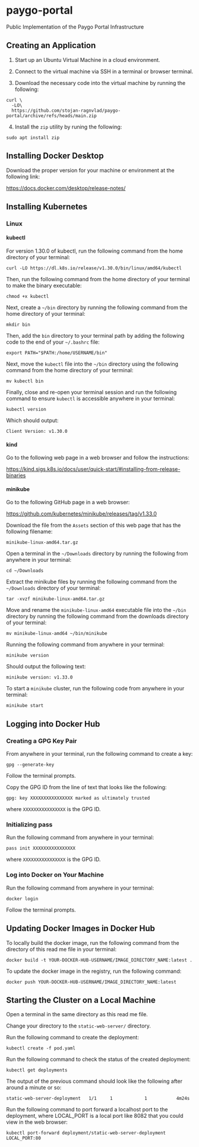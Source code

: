 # paygo-portal
Public Implementation of the Paygo Portal Infrastructure

## Creating an Application

1. Start up an Ubuntu Virtual Machine in a cloud environment.

2. Connect to the virtual machine via SSH in a terminal or browser terminal.

3. Download the necessary code into the virtual machine by running the
following:

```
curl \
  -LO\
  https://github.com/stojan-ragnvlad/paygo-portal/archive/refs/heads/main.zip
```

4. Install the `zip` utility by runing the following:

```
sudo apt install zip
```

## Installing Docker Desktop

Download the proper version for your machine or environment at the following
link:

https://docs.docker.com/desktop/release-notes/

## Installing Kubernetes

### Linux

#### kubectl

For version 1.30.0 of kubectl, run the following command from the home
directory of your terminal:

```curl -LO https://dl.k8s.io/release/v1.30.0/bin/linux/amd64/kubectl```

Then, run the following command from the home directory of your terminal to
make the binary executable:

```chmod +x kubectl```

Next, create a `~/bin` directory by running the following command from the home
directory of your terminal:

```mkdir bin```

Then, add the `bin` directory to your terminal path by adding the following
code to the end of your `~/.bashrc` file:

```
export PATH="$PATH:/home/USERNAME/bin"
```

Next, move the `kubectl` file into the `~/bin` directory using the following
command from the home directory of your terminal:

```mv kubectl bin```

Finally, close and re-open your terminal session and run the following command
to ensure `kubectl` is accessible anywhere in your terminal:

```kubectl version```

Which should output:

```
Client Version: v1.30.0
```

#### kind

Go to the following web page in a web browser and follow the instructions:

https://kind.sigs.k8s.io/docs/user/quick-start/#installing-from-release-binaries

#### minikube

Go to the following GitHub page in a web browser:

https://github.com/kubernetes/minikube/releases/tag/v1.33.0

Download the file from the `Assets` section of this web page that has the
following filename:

```minikube-linux-amd64.tar.gz```

Open a terminal in the `~/Downloads` directory by running the following from
anywhere in your terminal:

```cd ~/Downloads```

Extract the minikube files by running the following command from the
`~/Downloads` directory of your terminal:

```tar -xvzf minikube-linux-amd64.tar.gz```

Move and rename the `minikube-linux-amd64` executable file into the `~/bin`
directory by running the following command from the downloads directory
of your terminal:

```mv minikube-linux-amd64 ~/bin/minikube```

Running the following command from anywhere in your terminal:

```minikube version```

Should output the following text:

```minikube version: v1.33.0```

To start a `minikube` cluster, run the following code from anywhere in your
terminal:

```minikube start```

## Logging into Docker Hub

### Creating a GPG Key Pair

From anywhere in your terminal, run the following command to create a key:

```gpg --generate-key```

Follow the terminal prompts.

Copy the GPG ID from the line of text that looks like the following:

```gpg: key XXXXXXXXXXXXXXXX marked as ultimately trusted```

where `XXXXXXXXXXXXXXXX` is the GPG ID.

### Initializing pass

Run the following command from anywhere in your terminal:

```pass init XXXXXXXXXXXXXXXX```

where `XXXXXXXXXXXXXXXX` is the GPG ID.

### Log into Docker on Your Machine

Run the following command from anywhere in your terminal:

```docker login```

Follow the terminal prompts.

## Updating Docker Images in Docker Hub

To locally build the docker image, run the following command from the
directory of this read me file in your terminal:

```docker build -t YOUR-DOCKER-HUB-USERNAME/IMAGE_DIRECTORY_NAME:latest .```

To update the docker image in the registry, run the following command:

```docker push YOUR-DOCKER-HUB-USERNAME/IMAGE_DIRECTORY_NAME:latest```

## Starting the Cluster on a Local Machine

Open a terminal in the same directory as this read me file.

Change your directory to the `static-web-server/` directory.

Run the following command to create the deployment:

```kubectl create -f pod.yaml```

Run the following command to check the status of the created deployment:

```kubectl get deployments```

The output of the previous command should look like the following after around
a minute or so:

```static-web-server-deployment   1/1     1            1           4m24s```

Run the following command to port forward a localhost port to the deployment,
where LOCAL_PORT is a local port like 8082 that you could view in the web
browser:

```
kubectl port-forward deployment/static-web-server-deployment LOCAL_PORT:80
```
